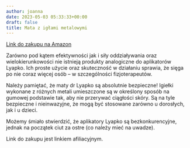 ```yaml
---
author: joanna
date: 2023-05-03 05:33:33+00:00
draft: false
title: Mata z igłami metalowymi
---
```


[Link do zakupu na Amazon](https://www.amazon.co.uk/dp/B00G98I29I?&linkCode=ll1&tag=fizjoterapia-21&linkId=099fefbcbb043cdc00ea2bc193eff5ef&language=en_GB&ref_=as_li_ss_tl)

Zarówno pod kątem efektywności jak i siły oddziaływania oraz wielokierunkowości nie istnieją produkty analogiczne do aplikatorów Lyapko. Ich proste użycie oraz skuteczność w działaniu sprawia, że sięga po nie coraz więcej osób – w szczególności fizjoterapeutów.

Należy pamiętać, że maty dr Lyapko są absolutnie bezpieczne! Igiełki wykonane z różnych metali umieszczone są w określony sposób na gumowej podstawie tak, aby nie przerywać ciągłości skóry. Są na tyle bezpieczne i nieinwazyjne, że mogą być stosowane zarówno u dorosłych, jak i u dzieci.

Możemy śmiało stwierdzić, że aplikatory Lyapko są bezkonkurencyjne, jednak na początek ciut za ostre (co należy mieć na uwadze).

Link do zakupu jest linkiem afiliacyjnym.